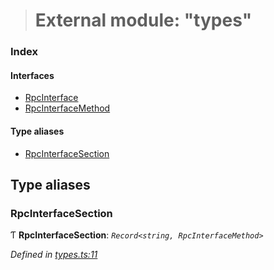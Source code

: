 > # External module: "types"

### Index

#### Interfaces

* [RpcInterface](../interfaces/_types_.rpcinterface.md)
* [RpcInterfaceMethod](../interfaces/_types_.rpcinterfacemethod.md)

#### Type aliases

* [RpcInterfaceSection](_types_.md#rpcinterfacesection)

## Type aliases

###  RpcInterfaceSection

Ƭ **RpcInterfaceSection**: *`Record<string, RpcInterfaceMethod>`*

*Defined in [types.ts:11](https://github.com/polkadot-js/api/blob/3b339a2/packages/rpc-core/src/types.ts#L11)*